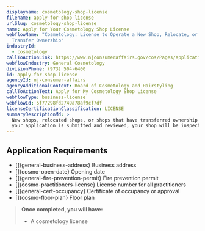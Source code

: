 ```yaml
---
displayname: cosmetology-shop-license
filename: apply-for-shop-license
urlSlug: cosmetology-shop-license
name: Apply for Your Cosmetology Shop License
webflowName: "Cosmetology: License to Operate a New Shop, Relocate, or to
  Transfer Ownership"
industryId:
  - cosmetology
callToActionLink: https://www.njconsumeraffairs.gov/cos/Pages/applications.aspx
webflowIndustry: General Cosmetology
divisionPhone: (973) 504-6400
id: apply-for-shop-license
agencyId: nj-consumer-affairs
agencyAdditionalContext: Board of Cosmetology and Hairstyling
callToActionText: Apply for My Cosmetology Shop License
webflowType: business-license
webflowId: 5f77298fd2749a78af9cf7df
licenseCertificationClassification: LICENSE
summaryDescriptionMd: >
  New shops, relocated shops, or shops that have transferred ownership are required to obtain a license. After
  your application is submitted and reviewed, your shop will be inspected.
---
```


## Application Requirements

- \[]{general-business-address} Business address
- \[]{cosmo-open-date} Opening date
- \[]{general-fire-prevention-permit} Fire prevention permit
- \[]{cosmo-practitioners-license} License number for all practitioners
- \[]{general-cert-occupancy} Certificate of occupancy or approval
- \[]{cosmo-floor-plan} Floor plan

> **Once completed, you will have:**
>
> - A cosmetology license
